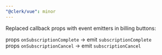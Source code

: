 ```yaml
---
"@clerk/vue": minor
---
```


Replaced callback props with event emitters in billing buttons:

props `onSubscriptionComplete` → emit `subscriptionComplete`  
props `onSubscriptionCancel`   → emit `subscriptionCancel`
